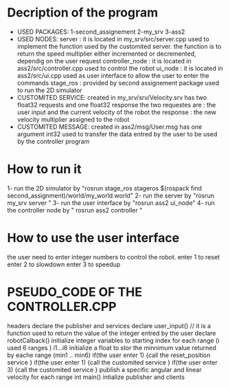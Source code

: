 # Decription of the program
* USED PACKAGES: 
   1-second_assignement
   2-my_srv
   3-ass2
* USED NODES:
   server : it is located in my_srv/src/server.cpp
            used to implement the function used by the customited server. 
            the function is to return the speed multiplier either incremented or decremented, dependig on the user request 
   controller_node : it is located in ass2/src/controller.cpp 
                     used to control the robot
   ui_node : it is located in ass2/src/ui.cpp
             used as user interface to allow the user to enter the commands
   stage_ros : provided by second assignement package 
              used to run the 2D simulator
* CUSTOMITED SERVICE:
   created in my_srv/srv/Velocity.srv
   has two float32 requests and one float32 response 
   the two requestes are : the user input  and the current velocity of the robot
   the response : the new velocity multiplier assigned to the robot
* CUSTOMITED MESSAGE:
   created in ass2/msg/User.msg
   has one argument  int32 
   used to transfer the data entred by the user to be used by the controller program
# How to run it 
1- run the 2D simulator by   "rosrun stage_ros stageros $(rospack find second_assignment)/world/my_world.world"
2- run the server by  "rosrun my_srv server "
3- run the user interface by "rosrun ass2 ui_node"
4- run the controller node by " rosrun ass2 controller "
# How to use the user interface 
the user need to enter integer numbers to control the robot.
enter 1 to reset
enter 2 to slowdown
enter 3 to speedup
# PSEUDO_CODE OF THE CONTROLLER.CPP 
headers
declare the publisher and services 
declare user_input() 
    // it is a function used to return the value of the integer entred by the user
declare robotCalback()
    initialize integer variables to starting index for each range (i used 6 ranges ) i1...i6
    initialize a float to stor the minnimum value returned by eache range (min1 .. min6)
    if(the user enter 1) {call the reset_position service }
    if(the user enter 1) {call the customited service }
    if(the user enter 3) {call the customited service }
    publish a specific angular and linear velocity for each range 
int main()
    intialize publisher and clients
